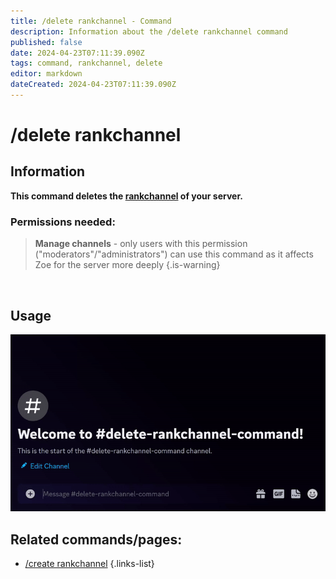```yaml
---
title: /delete rankchannel - Command
description: Information about the /delete rankchannel command
published: false
date: 2024-04-23T07:11:39.090Z
tags: command, rankchannel, delete
editor: markdown
dateCreated: 2024-04-23T07:11:39.090Z
---
```


# /delete rankchannel
## Information
**This command deletes the [rankchannel](/en/features/rankChannel) of your server.**
<br>

### Permissions needed:
>**Manage channels** - only users with this permission ("moderators"/"administrators") can use this command as it affects Zoe for the server more deeply {.is-warning}

<br>

## Usage
![](/new_delete_rankchannel.gif)
<br>
 
## Related commands/pages:
- [/create rankchannel](/en/commands/create/rankChannel/)
{.links-list}